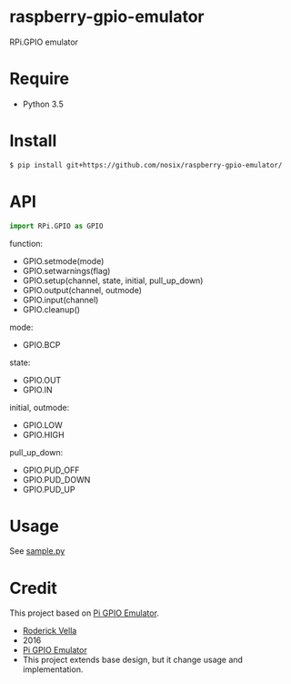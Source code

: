 # raspberry-gpio-emulator

RPi.GPIO emulator

# Require

- Python 3.5

# Install

```bash
$ pip install git+https://github.com/nosix/raspberry-gpio-emulator/
```

# API

```python
import RPi.GPIO as GPIO
```

function:
- GPIO.setmode(mode)
- GPIO.setwarnings(flag)
- GPIO.setup(channel, state, initial, pull_up_down)
- GPIO.output(channel, outmode)
- GPIO.input(channel)
- GPIO.cleanup()

mode:
- GPIO.BCP

state:
- GPIO.OUT
- GPIO.IN

initial, outmode:
- GPIO.LOW
- GPIO.HIGH

pull_up_down:
- GPIO.PUD_OFF
- GPIO.PUD_DOWN
- GPIO.PUD_UP

# Usage

See [sample.py](https://github.com/nosix/raspberry-gpio-emulator/blob/master/sample.py)

# Credit

This project based on [Pi GPIO Emulator](https://sourceforge.net/projects/pi-gpio-emulator/).

- [Roderick Vella](https://roderickvella.wordpress.com/2016/06/28/raspberry-pi-gpio-emulator/)
- 2016
- [Pi GPIO Emulator](https://sourceforge.net/projects/pi-gpio-emulator/)
- This project extends base design, but it change usage and implementation.
